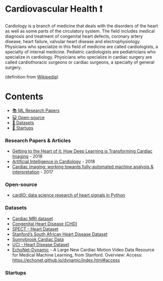 # Cardiovascular Health :heavy_exclamation_mark:
Cardiology is a branch of medicine that deals with the disorders of the heart as well as some parts of the circulatory system. The field includes medical diagnosis and treatment of congenital heart defects, coronary artery disease, heart failure, valvular heart disease and electrophysiology. Physicians who specialize in this field of medicine are called cardiologists, a specialty of internal medicine. Pediatric cardiologists are pediatricians who specialize in cardiology. Physicians who specialize in cardiac surgery are called cardiothoracic surgeons or cardiac surgeons, a specialty of general surgery.

(definition from [Wikipedia](https://en.wikipedia.org/wiki/Cardiology))


# Contents 
- [:books: ML Research Papers](#research-papers)
- [:smiley_cat: Open-source](#open-source)
- [:notebook: Datasets](#datasets)
- [:eyes: Startups](#startups)

### Research Papers & Articles
- [Getting to the Heart of it: How Deep Learning is Transforming Cardiac Imaging](https://medium.com/stanford-ai-for-healthcare/getting-to-the-heart-of-it-how-deep-learning-is-transforming-cardiac-imaging-22d34bf91a4e) - 2018
- [Artificial Intelligence in Cardiology](https://www.sciencedirect.com/science/article/pii/S0735109718344085) - 2018
- [Cardiac imaging: working towards fully-automated machine analysis & interpretation](https://www.ncbi.nlm.nih.gov/pmc/articles/PMC5450918/) - 2017

### Open-source
- [cardIO: data science research of heart signals in Python](https://github.com/analysiscenter/cardio)


### Datasets
- [Cardiac MRI dataset](http://www.cse.yorku.ca/~mridataset/)
- [Congenital Heart Disease (CHD)](https://data.gov.uk/dataset/f13fbd0e-fc8a-4d42-82ef-d40f930e4b70/congenital-heart-disease-chd)
- [SPECT - Heart Dataset](http://archive.ics.uci.edu/ml/datasets/SPECT+Heart)
- [Stanford’s South African Heart Disease Dataset](https://web.stanford.edu/~hastie/ElemStatLearn//datasets/SAheart.data)
- [Sunnybrook Cardiac Data](http://www.cardiacatlas.org/studies/sunnybrook-cardiac-data/)
- [UCI - Heart Disease Dataset](https://archive.ics.uci.edu/ml/datasets/heart+Disease)
- [EchoNet-Dynamic](https://echonet.github.io/dynamic/index.html) - A Large New Cardiac Motion Video Data Resource for Medical Machine Learning, from Stanford. Overview:  Access: https://echonet.github.io/dynamic/index.html#access

### Startups

